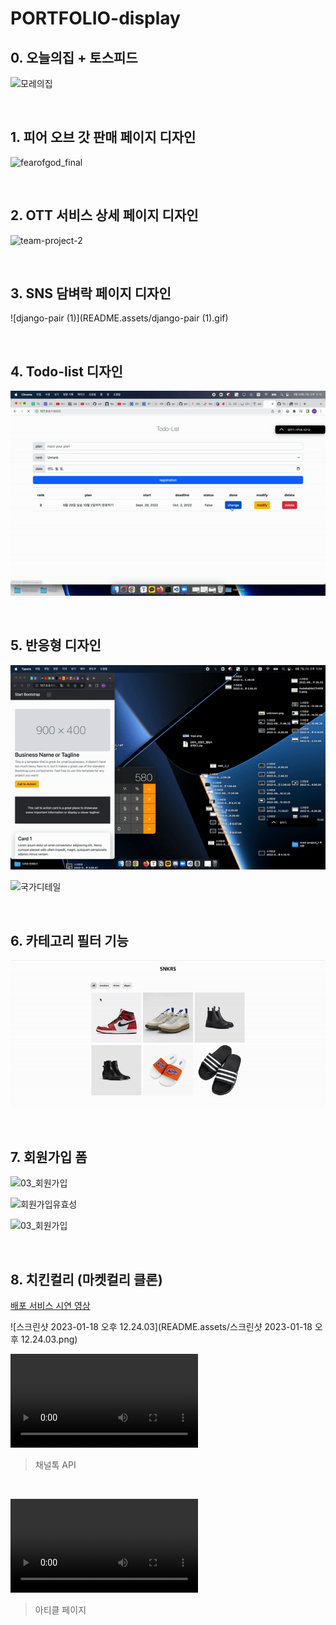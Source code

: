 # PORTFOLIO-display



## 0. 오늘의집 + 토스피드

![모레의집](README.assets/모레의집.gif)

<br>

## 1. 피어 오브 갓 판매 페이지 디자인

![fearofgod_final](README.assets/fearofgod_final.gif)

<br>

## 2. OTT 서비스 상세 페이지 디자인

![team-project-2](README.assets/팀프2최종.gif)

<br>

## 3. SNS 담벼락 페이지 디자인 

![django-pair (1)](README.assets/django-pair (1).gif)

<br>

## 4. Todo-list 디자인

![practice04](README.assets/practice04.gif)

<br>

## 5. 반응형 디자인

![web-07](README.assets/web-07.gif)

![국가디테일](README.assets/국가디테일-4010819.gif)

<br>

## 6. 카테고리 필터 기능

![1](README.assets/1.gif)

<br>

## 7. 회원가입 폼

![03_회원가입](README.assets/03_회원가입.gif)

![회원가입유효성](README.assets/회원가입유효성.gif)

![03_회원가입](README.assets/아이디중복.gif)

<br>

## 8. 치킨컬리 (마켓컬리 클론)

[배포 서비스 시연 영상](https://www.youtube.com/watch?v=9K4vOyYXk3g)

![스크린샷 2023-01-18 오후 12.24.03](README.assets/스크린샷 2023-01-18 오후 12.24.03.png)

<video src="../../PJT/치킨컬리/화면 기록 2022-11-23 오후 4.54.39.mov"></video>

> 채널톡 API

<br>

<video src="../../PJT/치킨컬리/화면 기록 2022-11-15 오후 11.45.00.mov"></video>

> 아티클 페이지

<br>
